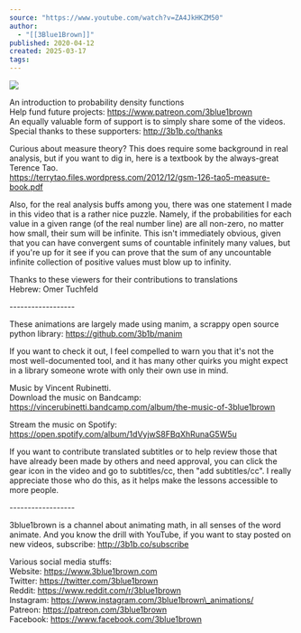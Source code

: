 ```yaml
---
source: "https://www.youtube.com/watch?v=ZA4JkHKZM50"
author:
  - "[[3Blue1Brown]]"
published: 2020-04-12
created: 2025-03-17
tags:
---
```

![](https://www.youtube.com/watch?v=ZA4JkHKZM50)  

An introduction to probability density functions  
Help fund future projects: https://www.patreon.com/3blue1brown  
An equally valuable form of support is to simply share some of the videos.  
Special thanks to these supporters: http://3b1b.co/thanks  
  
Curious about measure theory? This does require some background in real analysis, but if you want to dig in, here is a textbook by the always-great Terence Tao.  
https://terrytao.files.wordpress.com/2012/12/gsm-126-tao5-measure-book.pdf  
  
Also, for the real analysis buffs among you, there was one statement I made in this video that is a rather nice puzzle. Namely, if the probabilities for each value in a given range (of the real number line) are all non-zero, no matter how small, their sum will be infinite. This isn't immediately obvious, given that you can have convergent sums of countable infinitely many values, but if you're up for it see if you can prove that the sum of any uncountable infinite collection of positive values must blow up to infinity.  
  
Thanks to these viewers for their contributions to translations  
Hebrew: Omer Tuchfeld  
  
\------------------  
  
These animations are largely made using manim, a scrappy open source python library: https://github.com/3b1b/manim  
  
If you want to check it out, I feel compelled to warn you that it's not the most well-documented tool, and it has many other quirks you might expect in a library someone wrote with only their own use in mind.  
  
Music by Vincent Rubinetti.  
Download the music on Bandcamp:  
https://vincerubinetti.bandcamp.com/album/the-music-of-3blue1brown  
  
Stream the music on Spotify:  
https://open.spotify.com/album/1dVyjwS8FBqXhRunaG5W5u  
  
If you want to contribute translated subtitles or to help review those that have already been made by others and need approval, you can click the gear icon in the video and go to subtitles/cc, then "add subtitles/cc". I really appreciate those who do this, as it helps make the lessons accessible to more people.  
  
\------------------  
  
3blue1brown is a channel about animating math, in all senses of the word animate. And you know the drill with YouTube, if you want to stay posted on new videos, subscribe: http://3b1b.co/subscribe  
  
Various social media stuffs:  
Website: https://www.3blue1brown.com  
Twitter: https://twitter.com/3blue1brown  
Reddit: https://www.reddit.com/r/3blue1brown  
Instagram: https://www.instagram.com/3blue1brown\_animations/  
Patreon: https://patreon.com/3blue1brown  
Facebook: https://www.facebook.com/3blue1brown